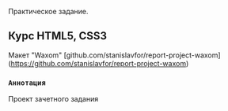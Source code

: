 Практическое задание.

## Курс HTML5, CSS3

Макет "Waxom"
[github.com/stanislavfor/report-project-waxom]
(https://github.com/stanislavfor/report-project-waxom)

### `Аннотация`

Проект зачетного задания
